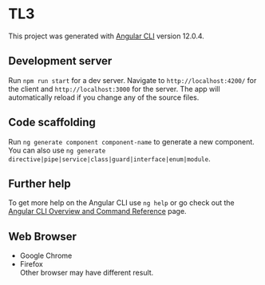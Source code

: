 # TL3

This project was generated with [Angular CLI](https://github.com/angular/angular-cli) version 12.0.4.

## Development server

Run `npm run start` for a dev server. Navigate to `http://localhost:4200/` for the client and `http://localhost:3000` for the server. The app will automatically reload if you change any of the source files.

## Code scaffolding

Run `ng generate component component-name` to generate a new component. You can also use `ng generate directive|pipe|service|class|guard|interface|enum|module`.

## Further help

To get more help on the Angular CLI use `ng help` or go check out the [Angular CLI Overview and Command Reference](https://angular.io/cli) page.

## Web Browser
- Google Chrome
- Firefox <br />
Other browser may have different result. 
